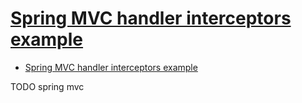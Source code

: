 # [Spring MVC handler interceptors example](https://mkyong.com/spring-mvc/spring-mvc-handler-interceptors-example/)

- [Spring MVC handler interceptors example](#spring-mvc-handler-interceptors-example)

















TODO spring mvc
